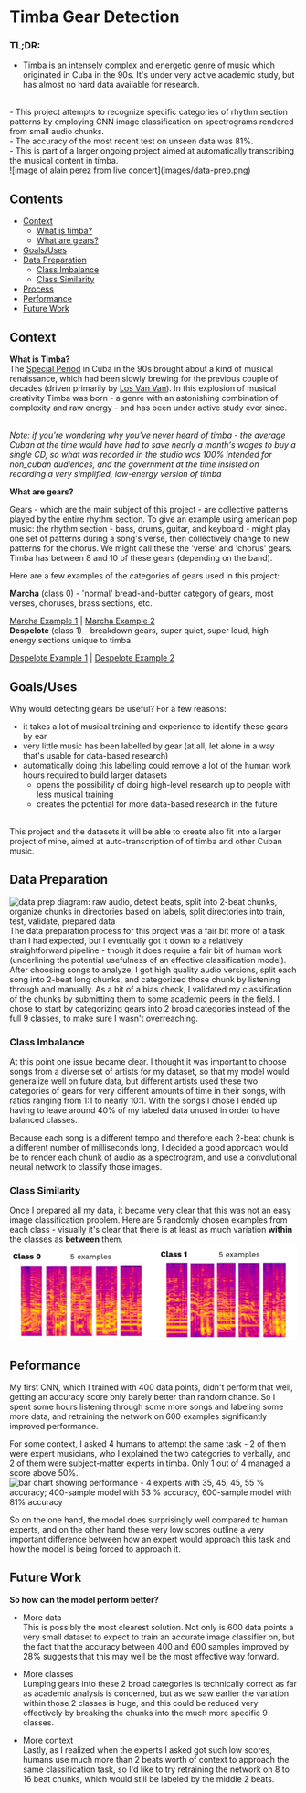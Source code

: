 # Timba Gear Detection

### TL;DR:
- Timba is an intensely complex and energetic genre of music which originated in Cuba in the 90s. It's under very active academic study, but has almost no hard data available for research. 
<br>
- This project attempts to recognize specific categories of rhythm section patterns by employing CNN image classification on spectrograms rendered from small audio chunks. 
<br>
- The accuracy of the most recent test on unseen data was 81%. 
<br>
- This is part of a larger ongoing project aimed at automatically transcribing the musical content in timba.
<br>
![image of alain perez from live concert](images/data-prep.png)

## Contents
- [Context](#context)
  - [What is timba?](#What-is-Timba?)
  - [What are gears?](#What-are-gears?)
- [Goals/Uses](#Goals/uses)
- [Data Preparation](#Data-Preparation)
  - [Class Imbalance](#Class-Imbalance)
  - [Class Similarity](#Class-Similarity)
- [Process](#Process)
- [Performance](#Performance)
- [Future Work](#Future-Work)

## Context

**What is Timba?** <br>
The [Special Period](https://en.wikipedia.org/wiki/Special_Period) in Cuba in the 90s brought about a kind of musical renaissance, which had been slowly brewing for the previous couple of decades (driven primarily by [Los Van Van](https://www.youtube.com/watch?v=KKa3YZulvt0)). In this explosion of musical creativity Timba was born - a genre with an astonishing combination of complexity and raw energy - and has been under active study ever since. 
<br>
<br>

_Note: if you're wondering why you've never heard of timba - the average Cuban at the time would have had to save nearly a month's wages to buy a single CD, so what was recorded in the studio was 100% intended for non_cuban audiences, and the government at the time insisted on recording a very simplified, low-energy version of timba_

**What are gears?** 
<br>

Gears - which are the main subject of this project - are collective patterns played by the entire rhythm section. To give an example using american pop music: the rhythm section -  bass, drums, guitar, and keyboard - might play one set of patterns during a song's verse, then collectively change to new patterns for the chorus. We might call these the 'verse' and 'chorus' gears. Timba has between 8 and 10 of these gears (depending on the band).
<br>

Here are a few examples of the categories of gears used in this project:
<br>

**Marcha** (class 0) - 'normal' bread-and-butter category of gears, most verses, choruses, brass sections, etc.<br>

[Marcha Example 1](https://youtu.be/NOEjQKs6hpQ) | [Marcha Example 2](https://youtu.be/u6Y2SSHUEYA)  
**Despelote** (class 1) - breakdown gears, super quiet, super loud, high-energy sections unique to timba
<br>

[Despelote Example 1](https://youtu.be/aUV7MBnhl7w) | [Despelote Example 2](https://youtu.be/yrfO9gy-Nxg)
<br>

## Goals/Uses
Why would detecting gears be useful? For a few reasons:
- it takes a lot of musical training and experience to identify these gears by ear
- very little music has been labelled by gear (at all, let alone in a way that's usable for data-based research)
- automatically doing this labelling could remove a lot of the human work hours required to build larger datasets
  - opens the possibility of doing high-level research up to people with less musical training
  - creates the potential for more data-based research in the future
  <br>
  
This project and the datasets it will be able to create also fit into a larger project of mine, aimed at auto-transcription of of timba and other Cuban music.
<br>

## Data Preparation
![data prep diagram: raw audio, detect beats, split into 2-beat chunks, organize chunks in directories based on labels, split directories into train, test, validate, prepared data](images/timba-gear-detection-data-prep-diagram.png)
The data preparation process for this project was a fair bit more of a task than I had expected, but I eventually got it down to a relatively straightforward pipeline - though it does require a fair bit of human work (underlining the potential usefulness of an effective classification model).
<br>
After choosing songs to analyze, I got high quality audio versions, split each song into 2-beat long chunks, and categorized those chunk by listening through and manually. As a bit of a bias check, I validated my classification of the chunks by submitting them to some academic peers in the field. 
I chose to start by categorizing gears into 2 broad categories instead of the full 9 classes, to make sure I wasn't overreaching.
<br>

### Class Imbalance
At this point one issue became clear. I thought it was important to choose songs from a diverse set of artists for my dataset, so that my model would generalize well on future data, but different artists used these two categories of gears for very different amounts of time in their songs, with ratios ranging from 1:1 to nearly 10:1.
With the songs I chose I ended up having to leave around 40% of my labeled data unused in order to have balanced classes.
<br>

Because each song is a different tempo and therefore each 2-beat chunk 
is a different number of milliseconds long, I decided a good approach 
would be to render each chunk of audio as a spectrogram, and use a convolutional neural network to classify those images.
<br>

### Class Similarity
Once I prepared all my data, it became very clear that this was not an 
easy image classification problem. Here are 5 randomly chosen examples from each class - visually it's clear that there is at least as much variation **within** the classes as **between** them.
![image of 10 sprectrogram examples, 5 from class 0 and 5 from class 1. there is a lot of visual variation between all examples.](images/class-similarity.png)
<br>

## Peformance
My first CNN, which I trained with 400 data points, didn't perform that well, getting an accuracy score only barely better than random chance. 
So I spent some hours listening through some more songs and 
labeling some more data, and retraining the network on 600 examples significantly improved performance. 

For some context, I asked 4 humans to attempt the same task - 2 of them were expert musicians, who I explained the two categories to verbally, and 2 of them were subject-matter experts in timba. Only 1 out of 4 managed a score above 50%.
![bar chart showing performance - 4 experts with 35, 45, 45, 55 % accuracy; 400-sample model with 53 % accuracy, 600-sample model with 81% accuracy](images/performance.png)
<br>

So on the one hand, the model does surprisingly well compared to human experts, and on the other hand these very low scores outline a very important difference between how an expert would approach this task and how the model is being forced to approach it.
<br>

## Future Work
**So how can the model perform better?**

- More data  
This is possibly the most clearest solution. Not only is 600 data points a very small dataset to expect to train an accurate image classifier on, but the fact that the accuracy between 400 and 600 samples improved by 
28% suggests that this may well be the most effective way forward.

- More classes  
Lumping gears into these 2 broad categories is technically correct as far as academic analysis is concerned, but as we saw earlier the variation within those 2 classes is huge, and this could be reduced very effectively by breaking the chunks into the much more specific 9 classes.

- More context  
Lastly, as I realized when the experts I asked got such low scores, humans use much more than 2 beats worth of context to approach the same classification task, so I'd like to try retraining the network on 8 to 16 beat chunks, which would still be labeled by the middle 2 beats.




